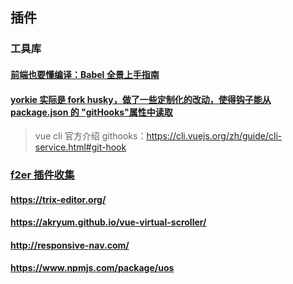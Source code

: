 ## 插件

### 工具库

#### [前端也要懂编译：Babel 全景上手指南](https://blog.csdn.net/huan1043269994/article/details/112793122)

#### [yorkie 实际是 fork husky，做了一些定制化的改动，使得钩子能从 package.json 的 "gitHooks"属性中读取](https://github.com/yyx990803/yorkie)

> vue cli 官方介绍 githooks：https://cli.vuejs.org/zh/guide/cli-service.html#git-hook

### [f2er 插件收集](https://www.f2er.com/jsplugin/X5PZXP9j)

#### https://trix-editor.org/

#### https://akryum.github.io/vue-virtual-scroller/

#### http://responsive-nav.com/

#### https://www.npmjs.com/package/uos
